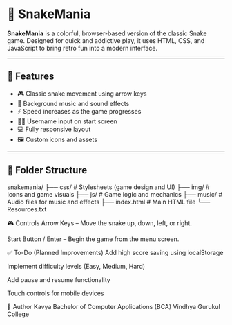 # 🐍 SnakeMania

**SnakeMania** is a colorful, browser-based version of the classic Snake game. Designed for quick and addictive play, it uses HTML, CSS, and JavaScript to bring retro fun into a modern interface.

---

## 🚀 Features

- 🎮 Classic snake movement using arrow keys
- 🎵 Background music and sound effects
- ⚡ Speed increases as the game progresses
- 🧑‍💻 Username input on start screen
- 💻 Fully responsive layout
- 🖼 Custom icons and assets

---

## 📁 Folder Structure

snakemania/ ├── css/ # Stylesheets (game design and UI) ├── img/ # Icons and game visuals ├── js/ # Game logic and mechanics ├── music/ # Audio files for music and effects ├── index.html # Main HTML file └── Resources.txt



🎮 Controls
Arrow Keys – Move the snake up, down, left, or right.

Start Button / Enter – Begin the game from the menu screen.



✅ To-Do (Planned Improvements)
Add high score saving using localStorage

Implement difficulty levels (Easy, Medium, Hard)

Add pause and resume functionality

Touch controls for mobile devices


👤 Author
Kavya
Bachelor of Computer Applications (BCA)
Vindhya Gurukul College
